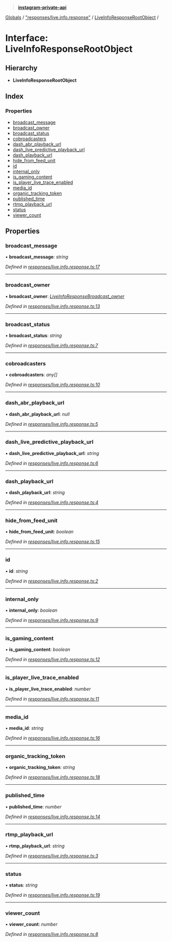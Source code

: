 > **[instagram-private-api](../README.md)**

[Globals](../README.md) / ["responses/live.info.response"](../modules/_responses_live_info_response_.md) / [LiveInfoResponseRootObject](_responses_live_info_response_.liveinforesponserootobject.md) /

# Interface: LiveInfoResponseRootObject

## Hierarchy

* **LiveInfoResponseRootObject**

## Index

### Properties

* [broadcast_message](_responses_live_info_response_.liveinforesponserootobject.md#broadcast_message)
* [broadcast_owner](_responses_live_info_response_.liveinforesponserootobject.md#broadcast_owner)
* [broadcast_status](_responses_live_info_response_.liveinforesponserootobject.md#broadcast_status)
* [cobroadcasters](_responses_live_info_response_.liveinforesponserootobject.md#cobroadcasters)
* [dash_abr_playback_url](_responses_live_info_response_.liveinforesponserootobject.md#dash_abr_playback_url)
* [dash_live_predictive_playback_url](_responses_live_info_response_.liveinforesponserootobject.md#dash_live_predictive_playback_url)
* [dash_playback_url](_responses_live_info_response_.liveinforesponserootobject.md#dash_playback_url)
* [hide_from_feed_unit](_responses_live_info_response_.liveinforesponserootobject.md#hide_from_feed_unit)
* [id](_responses_live_info_response_.liveinforesponserootobject.md#id)
* [internal_only](_responses_live_info_response_.liveinforesponserootobject.md#internal_only)
* [is_gaming_content](_responses_live_info_response_.liveinforesponserootobject.md#is_gaming_content)
* [is_player_live_trace_enabled](_responses_live_info_response_.liveinforesponserootobject.md#is_player_live_trace_enabled)
* [media_id](_responses_live_info_response_.liveinforesponserootobject.md#media_id)
* [organic_tracking_token](_responses_live_info_response_.liveinforesponserootobject.md#organic_tracking_token)
* [published_time](_responses_live_info_response_.liveinforesponserootobject.md#published_time)
* [rtmp_playback_url](_responses_live_info_response_.liveinforesponserootobject.md#rtmp_playback_url)
* [status](_responses_live_info_response_.liveinforesponserootobject.md#status)
* [viewer_count](_responses_live_info_response_.liveinforesponserootobject.md#viewer_count)

## Properties

###  broadcast_message

• **broadcast_message**: *string*

*Defined in [responses/live.info.response.ts:17](https://github.com/dilame/instagram-private-api/blob/173bc62/src/responses/live.info.response.ts#L17)*

___

###  broadcast_owner

• **broadcast_owner**: *[LiveInfoResponseBroadcast_owner](_responses_live_info_response_.liveinforesponsebroadcast_owner.md)*

*Defined in [responses/live.info.response.ts:13](https://github.com/dilame/instagram-private-api/blob/173bc62/src/responses/live.info.response.ts#L13)*

___

###  broadcast_status

• **broadcast_status**: *string*

*Defined in [responses/live.info.response.ts:7](https://github.com/dilame/instagram-private-api/blob/173bc62/src/responses/live.info.response.ts#L7)*

___

###  cobroadcasters

• **cobroadcasters**: *any[]*

*Defined in [responses/live.info.response.ts:10](https://github.com/dilame/instagram-private-api/blob/173bc62/src/responses/live.info.response.ts#L10)*

___

###  dash_abr_playback_url

• **dash_abr_playback_url**: *null*

*Defined in [responses/live.info.response.ts:5](https://github.com/dilame/instagram-private-api/blob/173bc62/src/responses/live.info.response.ts#L5)*

___

###  dash_live_predictive_playback_url

• **dash_live_predictive_playback_url**: *string*

*Defined in [responses/live.info.response.ts:6](https://github.com/dilame/instagram-private-api/blob/173bc62/src/responses/live.info.response.ts#L6)*

___

###  dash_playback_url

• **dash_playback_url**: *string*

*Defined in [responses/live.info.response.ts:4](https://github.com/dilame/instagram-private-api/blob/173bc62/src/responses/live.info.response.ts#L4)*

___

###  hide_from_feed_unit

• **hide_from_feed_unit**: *boolean*

*Defined in [responses/live.info.response.ts:15](https://github.com/dilame/instagram-private-api/blob/173bc62/src/responses/live.info.response.ts#L15)*

___

###  id

• **id**: *string*

*Defined in [responses/live.info.response.ts:2](https://github.com/dilame/instagram-private-api/blob/173bc62/src/responses/live.info.response.ts#L2)*

___

###  internal_only

• **internal_only**: *boolean*

*Defined in [responses/live.info.response.ts:9](https://github.com/dilame/instagram-private-api/blob/173bc62/src/responses/live.info.response.ts#L9)*

___

###  is_gaming_content

• **is_gaming_content**: *boolean*

*Defined in [responses/live.info.response.ts:12](https://github.com/dilame/instagram-private-api/blob/173bc62/src/responses/live.info.response.ts#L12)*

___

###  is_player_live_trace_enabled

• **is_player_live_trace_enabled**: *number*

*Defined in [responses/live.info.response.ts:11](https://github.com/dilame/instagram-private-api/blob/173bc62/src/responses/live.info.response.ts#L11)*

___

###  media_id

• **media_id**: *string*

*Defined in [responses/live.info.response.ts:16](https://github.com/dilame/instagram-private-api/blob/173bc62/src/responses/live.info.response.ts#L16)*

___

###  organic_tracking_token

• **organic_tracking_token**: *string*

*Defined in [responses/live.info.response.ts:18](https://github.com/dilame/instagram-private-api/blob/173bc62/src/responses/live.info.response.ts#L18)*

___

###  published_time

• **published_time**: *number*

*Defined in [responses/live.info.response.ts:14](https://github.com/dilame/instagram-private-api/blob/173bc62/src/responses/live.info.response.ts#L14)*

___

###  rtmp_playback_url

• **rtmp_playback_url**: *string*

*Defined in [responses/live.info.response.ts:3](https://github.com/dilame/instagram-private-api/blob/173bc62/src/responses/live.info.response.ts#L3)*

___

###  status

• **status**: *string*

*Defined in [responses/live.info.response.ts:19](https://github.com/dilame/instagram-private-api/blob/173bc62/src/responses/live.info.response.ts#L19)*

___

###  viewer_count

• **viewer_count**: *number*

*Defined in [responses/live.info.response.ts:8](https://github.com/dilame/instagram-private-api/blob/173bc62/src/responses/live.info.response.ts#L8)*